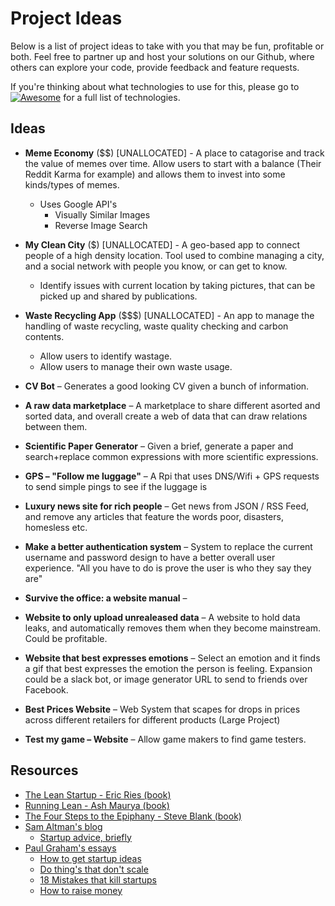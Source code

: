 # Project Ideas

Below is a list of project ideas to take with you that may be fun, profitable or both. Feel free to partner up and host your solutions on our Github, where others can explore your code, provide feedback and feature requests.

If you're thinking about what technologies to use for this, please go to [![Awesome](https://cdn.rawgit.com/sindresorhus/awesome/d7305f38d29fed78fa85652e3a63e154dd8e8829/media/badge.svg)](https://github.com/sindresorhus/awesome) for a full list of technologies.

## Ideas
- **Meme Economy** ($$) [UNALLOCATED] - A place to catagorise and track the value of memes over time. Allow users to start with a balance  (Their Reddit Karma for example) and allows them to invest into some kinds/types of memes.
  - Uses Google API's
    - Visually Similar Images
	- Reverse Image Search


- **My Clean City** ($) [UNALLOCATED] - A geo-based app to connect people of a high density location. Tool used to combine managing a city, and a social network with people you know, or can get to know.
  - Identify issues with current location by taking pictures, that can be picked up and shared by publications.


- **Waste Recycling App** ($$$) [UNALLOCATED] - An app to manage the handling of waste recycling, waste quality checking and carbon contents.
    - Allow users to identify wastage.
	- Allow users to manage their own waste usage.


- **CV Bot** – Generates a good looking CV given a bunch of information.


- **A raw data marketplace** – A marketplace to share different asorted and sorted data, and overall create a web of data that can draw relations between them.


- **Scientific Paper Generator** – Given a brief, generate a paper and search+replace common expressions with more scientific expressions.


- **GPS – "Follow me luggage"** – A Rpi that uses DNS/Wifi + GPS requests to send simple pings to see if the luggage is


- **Luxury news site for rich people** – Get news from JSON / RSS Feed, and remove any articles that feature the words poor, disasters, homesless etc.


- **Make a better authentication system** – System to replace the current username and password design to have a better overall user experience. "All you have to do is prove the user is who they say they are"

- **Survive the office: a website manual** –


- **Website to only upload unrealeased data** – A website to hold data leaks, and automatically removes them when they become mainstream. Could be profitable.


- **Website that best expresses emotions** – Select an emotion and it finds a gif that best expresses the emotion the person is feeling. Expansion could be a slack bot, or image generator URL to send to friends over Facebook.


- **Best Prices Website** – Web System that scapes for drops in prices across different retailers for different products (Large Project)


- **Test my game – Website** – Allow game makers to find game testers.



## Resources
- [The Lean Startup - Eric Ries (book)](http://www.amazon.com/The-Lean-Startup-Entrepreneurs-Continuous/dp/0307887898)
- [Running Lean - Ash Maurya (book)](http://www.amazon.com/Running-Lean-Iterate-Works-Series/dp/1449305172)
- [The Four Steps to the Epiphany - Steve Blank (book)](http://www.amazon.com/Four-Steps-Epiphany-Steve-Blank/dp/0989200507)
- [Sam Altman's blog](http://blog.samaltman.com/)
  - [Startup advice, briefly](http://blog.samaltman.com/startup-advice-briefly)
- [Paul Graham's essays](http://www.paulgraham.com/articles.html)
  - [How to get startup ideas](http://www.paulgraham.com/startupideas.html)
  - [Do thing's that don't scale](http://paulgraham.com/ds.html)
  - [18 Mistakes that kill startups](http://www.paulgraham.com/startupmistakes.html)
  - [How to raise money](http://www.paulgraham.com/fr.html)
